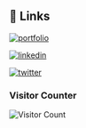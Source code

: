 
## 🔗 Links
[![portfolio](https://img.shields.io/badge/my_portfolio-000?style=for-the-badge&logo=ko-fi&logoColor=white)](https://manav-bafna.vercel.app)

[![linkedin](https://img.shields.io/badge/linkedin-0A66C2?style=for-the-badge&logo=linkedin&logoColor=white)](https://www.linkedin.com/in/manav-bafna-4a0134222)

[![twitter](https://img.shields.io/badge/twitter-1DA1F2?style=for-the-badge&logo=twitter&logoColor=white)](https://x.com/Manavbafna5)


###             Visitor Counter
![Visitor Count](https://profile-counter.glitch.me/{Manav011}/count.svg)

<!--
**Manav011/Manav011** is a ✨ _special_ ✨ repository because its `README.md` (this file) appears on your GitHub profile.

Here are some ideas to get you started:

- 🔭 I’m currently working on ...
- 🌱 I’m currently learning ...
- 👯 I’m looking to collaborate on ...
- 🤔 I’m looking for help with ...
- 💬 Ask me about ...
- 📫 How to reach me: ...
- 😄 Pronouns: ...
- ⚡ Fun fact: ...
-->
